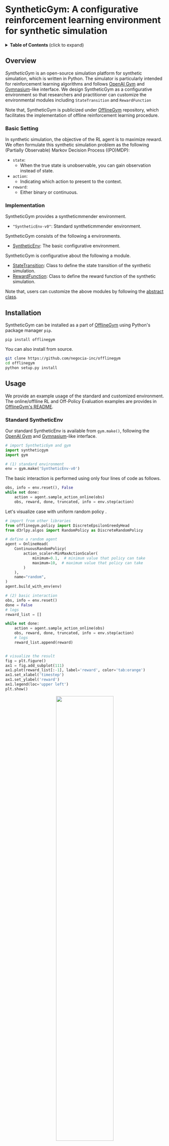 # SyntheticGym: A configurative reinforcement learning environment for synthetic simulation
<details>
<summary><strong>Table of Contents </strong>(click to expand)</summary>

- [SyntheticGym: A reinforcement learning environment for synthetic simulation](#SyntheticGym-a-reinforcement-learning-environment-for-synthetic-simulation)
- [Overview](#overview)
- [Installation](#installation)
- [Usage](#usage)
- [Citation](#citation)
- [Contribution](#contribution)
- [License](#license)
- [Project Team](#project-team)
- [Contact](#contact)
- [Reference](#reference)

</details>

## Overview

*SyntheticGym* is an open-source simulation platform for synthetic simulation, which is written in Python. The simulator is particularly intended for reinforcement learning algorithms and follows [OpenAI Gym](https://gym.openai.com) and [Gymnasium](https://gymnasium.farama.org/)-like interface. We design SyntheticGym as a configurative environment so that researchers and practitioner can customize the environmental modules including `StateTransition` and `RewardFunction`

Note that, SyntheticGym is publicized under [OfflineGym](../) repository, which facilitates the implementation of offline reinforcement learning procedure.

### Basic Setting

In synthetic simulation, the objective of the RL agent is to maximize reward. \
We often formulate this synthetic simulation problem as the following (Partially Observable) Markov Decision Process ((PO)MDP):
- `state`: 
   - When the true state is unobservable, you can gain observation instead of state.
- `action`:  
   - Indicating which action to present to the context.
- `reward`:
   - Either binary or continuous.

### Implementation

SyntheticGym provides a syntheticmmender environment.
- `"SyntheticEnv-v0"`: Standard syntheticmmender environment.

SyntheticGym consists of the following a environments.
- [SyntheticEnv](./envs/synthetic.py#L17): The basic configurative environment.

SyntheticGym is configurative about the following a module.
- [StateTransition](./envs/simulator/function.py#L14): Class to define the state transition of the synthetic simulation.
- [RewardFunction](./envs/simulator/function.py#L93): Class to define the reward function of the synthetic simulation.

Note that, users can customize the above modules by following the [abstract class](./envs/simulator/base.py).

## Installation
SyntheticGym can be installed as a part of [OfflineGym](../) using Python's package manager `pip`.
```
pip install offlinegym
```

You can also install from source.
```bash
git clone https://github.com/negocia-inc/offlinegym
cd offlinegym
python setup.py install
```

## Usage

We provide an example usage of the standard and customized environment. \
The online/offlline RL and Off-Policy Evaluation examples are provides in [OfflineGym's README](../README.md).

### Standard SyntheticEnv

Our standard SyntheticEnv is available from `gym.make()`, following the [OpenAI Gym](https://gym.openai.com) and [Gymnasium](https://gymnasium.farama.org/)-like interface.

```Python
# import SyntheticGym and gym
import syntheticgym
import gym

# (1) standard environment 
env = gym.make('SyntheticEnv-v0')
```

The basic interaction is performed using only four lines of code as follows.

```Python
obs, info = env.reset(), False
while not done:
    action = agent.sample_action_online(obs)
    obs, reward, done, truncated, info = env.step(action)
```

Let's visualize case with uniform random policy .

```Python
# import from other libraries
from offlinegym.policy import DiscreteEpsilonGreedyHead
from d3rlpy.algos import RandomPolicy as DiscreteRandomPolicy

# define a random agent
agent = OnlineHead(
    ContinuousRandomPolicy(
        action_scaler=MinMaxActionScaler(
            minimum=0.1,  # minimum value that policy can take
            maximum=10,  # maximum value that policy can take
        )
    ),
    name="random",
)
agent.build_with_env(env)

# (2) basic interaction 
obs, info = env.reset()
done = False
# logs
reward_list = []

while not done:
    action = agent.sample_action_online(obs)
    obs, reward, done, truncated, info = env.step(action)
    # logs
    reward_list.append(reward)


# visualize the result
fig = plt.figure()
ax1 = fig.add_subplot(111)
ax1.plot(reward_list[:-1], label='reward', color='tab:orange')
ax1.set_xlabel('timestep')
ax1.set_ylabel('reward')
ax1.legend(loc='upper left')
plt.show()
```
<div align="center"><img src="./images/basic_interaction.png" width="60%"/></div>
<figcaption>
<p align="center">
  Transition of the Reward during a Single Episode
</p>
</figcaption>

Note that, while we use [OfflineGym](../README.md) and [d3rlpy](https://github.com/takuseno/d3rlpy) here, SyntheticGym is compatible with any other libraries working on the [OpenAI Gym](https://gym.openai.com) and [Gymnasium](https://gymnasium.farama.org/)-like interface.

### Customized SyntheticEnv

Next, we describe how to customize the environment by instantiating the environment.

<details>
<summary>List of environmental configurations: (click to expand)</summary>

- `StateTransition`: State transition of the synthetic simulation.
- `RewardFunction`: Reward function of the synthetic simulation.
- `state_dim`: Dimensions of state.
- `action_type`: action type (i.e., continuous / discrete).
- `n_actions`: Number of actions. Applicable only when reward_type is "discrete".
- `action_dim`: Dimensions of the action context.
- `action_context`: Feature vectors that characterizes each action. Applicable only when reward_type is "discrete".
- `reward_type`: Reward type (i.e., continuous / binary).
- `reward_std`: Standard deviation of the reward distribution. Applicable only when reward_type is "continuous".
- `obs_std`: Standard deviation of the observation distribution.
- `step_per_episode`: Number of timesteps in an episode.
- `random_state` : Random state

</details>

```Python
from syntheticgym import SyntheticEnv
env = SyntheticEnv(
        StateTransition = StateTransition
        RewardFunction = RewardFunction
        state_dim = 5, #each state has 5 dimensional features
        action_type = "continuous", #we use continuous action
        action_dim = 3,  #each action has 10 dimensional features
        action_context = None,  #determine action_context from n_actions and action_dim in SyntheticEnv
        reward_type = "continuous", #we use continuous reward
        reward_std = 0.0,
        obs_std = 0.0, #not add noise to the observation
        step_per_episode = 10,
        random_state = 12345,
)
```

Specifically, users can define their own `StateTransition` as follows.

#### Example of StateTransition
```Python
# import syntheticgym modules
from syntheticgym import BaseStateTransition
from sytheticgym.types import Action
# import other necessary stuffs
from dataclasses import dataclass
from typing import Optional
import numpy as np

@dataclass
class StateTransition(BaseStateTransition):
    state_dim: int = 5
    action_type: str = "continuous",  # "binary"
    action_dim: int = 3
    action_context: Optional[np.ndarray] = (None,)
    random_state: Optional[int] = None

    def __post_init__(self):
        self.random_ = check_random_state(self.random_state)

        self.state_coef = self.random_.normal(loc=0.0, scale=1.0, size=(self.state_dim, self.state_dim))
        self.action_coef = self.random_.normal(loc=0.0, scale=1.0, size=(self.state_dim, self.action_dim))
        self.state_action_coef = self.random_.normal(loc=0.0, scale=1.0, size=(self.state_dim, self.action_dim))


    def step(
        self,
        state: np.ndarray,
        action: Action,
    ) -> np.ndarray:

        if self.action_type == "continuous":
            state = self.state_coef @ state / self.state_dim +  self.action_coef @ action / self.action_dim + (self.state_action_coef @ action / self.action_dim).T @ state / self.state_dim
        
        elif self.action_type == "discrete":
            state = self.state_coef @ state / self.state_dim + self.action_coef @ self.action_context[action] / self.action_dim +  (self.state_action_coef @ self.action_context[action] / self.action_dim).T @ state / self.state_dim
            
        state = state / np.linalg.norm(state, ord=2)



```
Specifically, users can define their own `RewardFunction` as follows.

#### Example of RewardFunction
```Python
# import syntheticgym modules
from syntheticgym import BaseRewardFunction
from sytheticgym.types import Action
# import other necessary stuffs
from dataclasses import dataclass
from typing import Optional
import numpy as np

@dataclass
class RewardFunction(BaseRewardFunction):
    reward_type: str = "continuous"  # "binary"
    reward_std: float = 0.0
    state_dim: int = 5
    action_type: str = "continuous",  # "discrete"
    action_dim: int = 3
    action_context: Optional[np.ndarray] = (None,)
    random_state: Optional[int] = None

    def __post_init__(self):
        check_scalar(
            self.reward_std,
            name="reward_std",
            target_type=float,
        )

        if self.reward_type not in ["continuous", "binary"]:
            raise ValueError(
                f'reward_type must be either "continuous" or "binary", but {self.reward_type} is given'
            )

        self.random_ = check_random_state(self.random_state)

        self.state_coef = self.random_.normal(loc=0.0, scale=1.0, size=(self.state_dim, ))
        self.action_coef = self.random_.normal(loc=0.0, scale=1.0, size=(self.action_dim, ))
        self.state_action_coef = self.random_.normal(loc=0.0, scale=1.0, size=(self.state_dim, self.action_dim))

    def sample(
        self,
        state: np.ndarray,
        action: Action,
    ) -> float:
        if self.action_type == "continuous":
            reward = self.state_coef.T @ state / self.state_dim + self.action_coef.T @ action / self.action_dim + state.T @ (self.state_action_coef @ action / self.action_dim) / self.state_dim
        
        elif self.action_type == "discrete":
            reward = self.state_coef.T @ state / self.state_dim + self.action_coef.T @ self.action_context[action] / self.action_dim + state.T @ (self.state_action_coef @ self.action_context[action] / self.action_dim) / self.state_dim 

        if self.reward_type == "continuous":
            reward = reward + self.random_.normal(loc=0.0, scale=self.reward_std)

        return reward


```

<!-- More examples are available at [quickstart/synthetic_synthetic_customize_env.ipynb](./examples/quickstart/synthetic_synthetic_customize_env.ipynb). \
The statistics of the environment is also visualized at [quickstart/synthetic_synthetic_data_collection.ipynb](./examples/quickstart/synthetic_synthetic_data_collection.ipynb). -->

## Citation

Bibtex:
```
@article{kiyohara2021accelerating,
  title={Accelerating Offline Reinforcement Learning Application in Real-Time Bidding and syntheticmmendation: Potential Use of Simulation},
  author={Kiyohara, Haruka and Kawakami, Kosuke and Saito, Yuta},
  journal={arXiv preprint arXiv:2109.08331},
  year={2021}
}
```

## Contribution
Any contributions to SyntheticGym are more than welcome!
Please refer to [CONTRIBUTING.md](../CONTRIBUTING.md) for general guidelines how to contribute the project.

## License

This project is licensed under Apache 2.0 license - see [LICENSE](../LICENSE) file for details.

## Project Team

- [Haruka Kiyohara](https://sites.google.com/view/harukakiyohara) (**Main Contributor**; Tokyo Institute of Technology)
- Kosuke Kawakami (negocia Inc.)
- [Yuta Saito](https://usait0.com/en/) (Cornell University)

## Contact

For any question about the paper and software, feel free to contact: kiyohara.h.aa@m.titech.ac.jp

## References

<details>
<summary><strong>Papers </strong>(click to expand)</summary>

1. Greg Brockman, Vicki Cheung, Ludwig Pettersson, Jonas Schneider, John Schulman, Jie Tang, and Wojciech Zaremba. [OpenAI Gym](https://arxiv.org/abs/1606.01540). *arXiv preprint arXiv:1606.01540*, 2016.

2. Takuma Seno and Michita Imai. [d3rlpy: An Offline Deep Reinforcement Library](https://arxiv.org/abs/2111.03788), *arXiv preprint arXiv:2111.03788*, 2021.


</details>

<details>
<summary><strong>Projects </strong>(click to expand)</summary>

This project is inspired by the following three packages.
- **syntheticGym**  -- an RL environment for synthetic simulations: [[github](https://github.com/criteo-research/synthetic-gym)] [[paper](https://arxiv.org/abs/1808.00720)]
- **syntheticSim** -- a configurative RL environment for synthetic simulations: [[github](https://github.com/google-research/syntheticsim)] [[paper](https://arxiv.org/abs/1909.04847)]
- **AuctionGym** -- an RL environment for online advertising auctions: [[github](https://github.com/amzn/auction-gym)] [[paper](https://www.amazon.science/publications/learning-to-bid-with-auctiongym)]
- **FinRL** -- an RL environment for finance: [[github](https://github.com/AI4Finance-Foundation/FinRL)] [[paper](https://arxiv.org/abs/2011.09607)]

</details>

